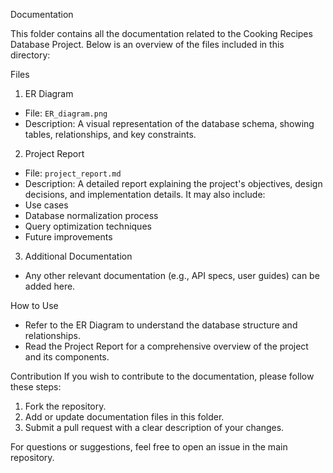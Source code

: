  Documentation

This folder contains all the documentation related to the Cooking Recipes Database Project. Below is an overview of the files included in this directory:

 Files

 1. ER Diagram
- File: `ER_diagram.png`
- Description: A visual representation of the database schema, showing tables, relationships, and key constraints.

 2. Project Report
 - File: `project_report.md`
 - Description: A detailed report explaining the project's objectives, design decisions, and implementation details. It may also include:
  - Use cases
  - Database normalization process
  - Query optimization techniques
  - Future improvements

 3. Additional Documentation
- Any other relevant documentation (e.g., API specs, user guides) can be added here.

 How to Use
- Refer to the ER Diagram to understand the database structure and relationships.
- Read the Project Report for a comprehensive overview of the project and its components.

 Contribution
If you wish to contribute to the documentation, please follow these steps:
1. Fork the repository.
2. Add or update documentation files in this folder.
3. Submit a pull request with a clear description of your changes.



For questions or suggestions, feel free to open an issue in the main repository.